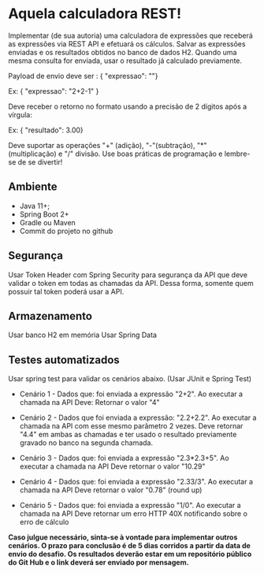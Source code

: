 
# Aquela calculadora REST!
Implementar (de sua autoria) uma calculadora de expressões que receberá as
expressões via REST API e efetuará os cálculos. Salvar as expressões enviadas e os
resultados obtidos no banco de dados H2. Quando uma mesma consulta for enviada,
usar o resultado já calculado previamente.

Payload de envio deve ser : { "expressao": "<expr>"}
 
 Ex: { "expressao": "2+2-1" }

 Deve receber o retorno no formato usando a precisão de 2 dígitos após a
vírgula: 

Ex: { "resultado": 3.00}

Deve suportar as operações "+" (adição), "-"(subtração), "*" (multiplicação) e "/"
divisão.
Use boas práticas de programação e lembre-se de se divertir! 

## Ambiente

- Java 11+;
- Spring Boot 2+
- Gradle ou Maven
- Commit do projeto no github

## Segurança

Usar Token Header com Spring Security para segurança da API que deve
validar o token em todas as chamadas da API. Dessa forma, somente quem possuir tal
token poderá usar a API.

## Armazenamento

Usar banco H2 em memória
Usar Spring Data

## Testes automatizados

Usar spring test para validar os cenários abaixo. (Usar JUnit e Spring Test)

- Cenário 1 - Dados que: foi enviada a expressão "2+2". Ao executar a chamada na API
Deve: Retornar o valor "4"

- Cenário 2 - Dados que foi enviada a expressão: "2.2+2.2". Ao executar a chamada na API com esse mesmo parâmetro 2 vezes.
Deve retornar "4.4" em ambas as chamadas e ter usado o resultado previamente gravado no banco na segunda chamada.

- Cenário 3 - Dados que: foi enviada a expressão "2.3*2.3+5". Ao executar a chamada na API
Deve retornar o valor "10.29"

- Cenário 4 - Dados que: foi enviada a expressão "2.33/3". Ao executar a chamada na API
Deve retornar o valor "0.78" (round up)

- Cenário 5 - Dados que: foi enviada a expressão "1/0". Ao executar a chamada na API
Deve retornar um erro HTTP 40X notificando sobre o erro de cálculo


**Caso julgue necessário, sinta-se à vontade para implementar outros
cenários.
O prazo para conclusão é de 5 dias corridos a partir da data de envio do
desafio. Os resultados deverão estar em um repositório público do Git Hub e o
link deverá ser enviado por mensagem.**
